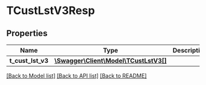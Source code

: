 # TCustLstV3Resp

## Properties
Name | Type | Description | Notes
------------ | ------------- | ------------- | -------------
**t_cust_lst_v3** | [**\Swagger\Client\Model\TCustLstV3[]**](TCustLstV3.md) |  | [optional] 

[[Back to Model list]](../README.md#documentation-for-models) [[Back to API list]](../README.md#documentation-for-api-endpoints) [[Back to README]](../README.md)


